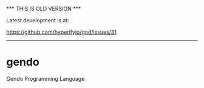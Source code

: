 *** THIS IS OLD VERSION ***

Latest development is at:

  https://github.com/hyperifyio/gnd/issues/31

---

# gendo
Gendo Programming Language
